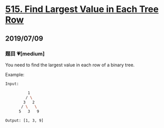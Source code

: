 # [515. Find Largest Value in Each Tree Row](https://leetcode.com/problems/find-largest-value-in-each-tree-row/)

## 2019/07/09

### 题目 💗[medium]

You need to find the largest value in each row of a binary tree.

Example:

```bash
Input:

          1
         / \
        3   2
       / \   \
      5   3   9

Output: [1, 3, 9]
```
